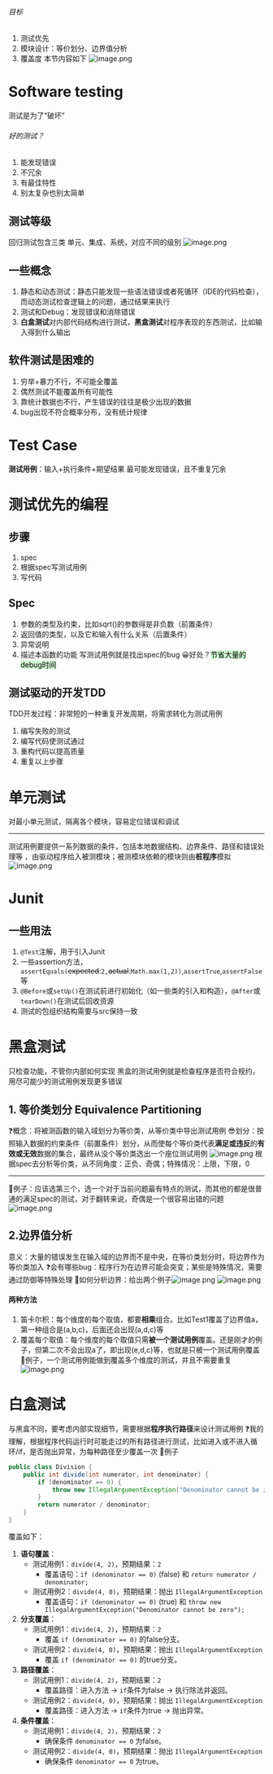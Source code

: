 ###### 目标
1. 测试优先
2. 模块设计：等价划分、边界值分析
3. 覆盖度
本节内容如下
![image.png](https://s2.loli.net/2024/05/25/bhR9qot8cKFjpwT.png)
# Software testing
测试是为了“破坏”
###### 好的测试？
1. 能发现错误
2. 不冗余
3. 有最佳特性
4. 别太复杂也别太简单
## 测试等级
回归测试包含三类
单元、集成、系统，对应不同的级别
![image.png](https://s2.loli.net/2024/05/25/bOkzoa51PhlgEtR.png)
## 一些概念
1. 静态和动态测试：静态只能发现一些语法错误或者死循环（IDE的代码检查），而动态测试检查逻辑上的问题，通过结果来执行
2. 测试和Debug：发现错误和消除错误
3. **白盒测试**对内部代码结构进行测试，**黑盒测试**对程序表现的东西测试，比如输入得到什么输出
## 软件测试是困难的
1. 穷举+暴力不行，不可能全覆盖
2. 偶然测试不能覆盖所有可能性
3. 靠统计数据也不行，产生错误的往往是极少出现的数据
4. bug出现不符合概率分布，没有统计规律
# Test Case
**测试用例**：输入+执行条件+期望结果
最可能发现错误，且不重复冗余
# 测试优先的编程
## 步骤
1. spec
2. 根据spec写测试用例
3. 写代码
## Spec
1. 参数的类型及约束，比如sqrt()的参数得是非负数（前置条件）
2. 返回值的类型，以及它和输入有什么关系（后置条件）
3. 异常说明
4. 描述本函数的功能
写测试用例就是找出spec的bug
😀好处？<mark style="background: #BBFABBA6;">节省大量的debug时间</mark>
## 测试驱动的开发TDD
TDD开发过程：非常短的一种重复开发周期，将需求转化为测试用例
1. 编写失败的测试
2. 编写代码使测试通过
3. 重构代码以提高质量
4. 重复以上步骤
# 单元测试
对最小单元测试，隔离各个模块，容易定位错误和调试
*** 
测试用例要提供一系列数据的条件，包括本地数据结构、边界条件、路径和错误处理等 ，由驱动程序给入被测模块；被测模块依赖的模块则由**桩程序**模拟
![image.png](https://s2.loli.net/2024/05/25/nEiHwG5vhxb6qga.png)
# Junit
## 一些用法
1. `@Test`注解，用于引入Junit
2. 一些assertion方法，`assertEquals(`~~expected~~:`2,`~~actual~~:`Math.max(1,2))`,`assertTrue`,`assertFalse`等
3. `@Before`或`setUp()`在测试前进行初始化（如一些类的引入和构造），`@After`或`tearDown()`在测试后回收资源
4. 测试的包组织结构需要与src保持一致
# 黑盒测试
只检查功能，不管你内部如何实现
黑盒的测试用例就是检查程序是否符合规约，用尽可能少的测试用例发现更多错误
## 1. 等价类划分 Equivalence Partitioning
❓概念：将被测函数的输入域划分为等价类，从等价类中导出测试用例
😎划分：按照输入数据的约束条件（前置条件）划分，从而使每个等价类代表**满足或违反**的**有效或无效**数据的集合，最终从没个等价类选出一个座位测试用例
![image.png](https://s2.loli.net/2024/05/25/OPGrEJvy6mKUfwi.png)
根据spec去分析等价类，从不同角度：正负、奇偶；特殊情况：上限，下限，0
***
🌰例子：应该选第三个，选一个对于当前问题最有特点的测试，而其他的都是很普通的满足spec的测试，对于翻转来说，奇偶是一个很容易出错的问题![image.png](https://s2.loli.net/2024/05/25/hKR92k8WMA4yDNV.png)
## 2.边界值分析
意义：大量的错误发生在输入域的边界而不是中央，在等价类划分时，将边界作为等价类加入
❓会有哪些bug：程序行为在边界可能会突变；某些是特殊情况，需要通过防御等特殊处理
🌰如何分析边界：给出两个例子![image.png](https://s2.loli.net/2024/05/25/v2yrSQmTe7soi9J.png)
![image.png](https://s2.loli.net/2024/05/25/ul61L8tsderOmUH.png)
#### 两种方法
1. 笛卡尔积：每个维度的每个取值，都要**相乘**组合。比如Test1覆盖了边界值a，第一种组合是(a,b,c)，后面还会出现(a,d,c)等
2. 覆盖每个取值：每个维度的每个取值只需**被一个测试用例**覆盖。还是刚才的例子，但第二次不会出现a了，即出现(e,d,c)等，也就是只被一个测试用例覆盖
🌰例子，一个测试用例能做到覆盖多个维度的测试，并且不需要重复![image.png](https://s2.loli.net/2024/05/25/BjOlEJysPecaoiZ.png)
# 白盒测试
与黑盒不同，要考虑内部实现细节，需要根据**程序执行路径**来设计测试用例
❓我的理解，根据程序代码运行时可能走过的所有路径进行测试，比如进入或不进入循环/if，是否抛出异常，为每种路径至少覆盖一次
🌰例子
```Java
public class Division {
    public int divide(int numerator, int denominator) {
        if (denominator == 0) {
            throw new IllegalArgumentException("Denominator cannot be zero");
        }
        return numerator / denominator;
    }
}
```
覆盖如下：
1. **语句覆盖**：
    - 测试用例1：`divide(4, 2)`，预期结果：`2`
        - 覆盖语句：`if (denominator == 0)` (false) 和 `return numerator / denominator;`
    - 测试用例2：`divide(4, 0)`，预期结果：抛出 `IllegalArgumentException`
        - 覆盖语句：`if (denominator == 0)` (true) 和 `throw new IllegalArgumentException("Denominator cannot be zero");`
2. **分支覆盖**：
    - 测试用例1：`divide(4, 2)`，预期结果：`2`
        - 覆盖 `if (denominator == 0)` 的false分支。
    - 测试用例2：`divide(4, 0)`，预期结果：抛出 `IllegalArgumentException`
        - 覆盖 `if (denominator == 0)` 的true分支。
3. **路径覆盖**：
    - 测试用例1：`divide(4, 2)`，预期结果：`2`
        - 覆盖路径：进入方法 -> `if`条件为false -> 执行除法并返回。
    - 测试用例2：`divide(4, 0)`，预期结果：抛出 `IllegalArgumentException`
        - 覆盖路径：进入方法 -> `if`条件为true -> 抛出异常。
4. **条件覆盖**：
    - 测试用例1：`divide(4, 2)`，预期结果：`2`
        - 确保条件 `denominator == 0` 为false。
    - 测试用例2：`divide(4, 0)`，预期结果：抛出 `IllegalArgumentException`
        - 确保条件 `denominator == 0` 为true。

